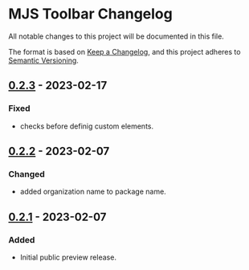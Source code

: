 # MJS Toolbar Changelog
All notable changes to this project will be documented in this file.

The format is based on [Keep a Changelog](https://keepachangelog.com/en/1.0.0/),
and this project adheres to [Semantic Versioning](https://semver.org/spec/v2.0.0.html).

## [0.2.3] - 2023-02-17
### Fixed
- checks before definig custom elements.

## [0.2.2] - 2023-02-07
### Changed
- added organization name to package name.

## [0.2.1] - 2023-02-07
### Added
- Initial public preview release.

[0.2.3]: https://github.com/ailon/mjs-toolbar/releases/tag/v0.2.3
[0.2.2]: https://github.com/ailon/mjs-toolbar/releases/tag/v0.2.2
[0.2.1]: https://github.com/ailon/mjs-toolbar/releases/tag/v0.2.1
